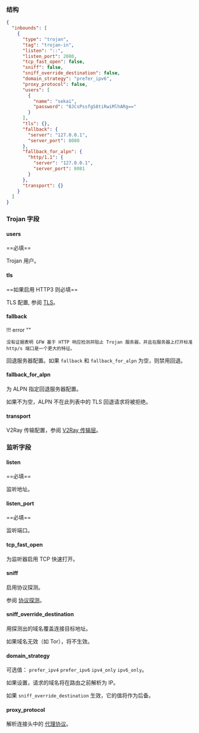 ### 结构

```json
{
  "inbounds": [
    {
      "type": "trojan",
      "tag": "trojan-in",
      "listen": "::",
      "listen_port": 2080,
      "tcp_fast_open": false,
      "sniff": false,
      "sniff_override_destination": false,
      "domain_strategy": "prefer_ipv6",
      "proxy_protocol": false,
      "users": [
        {
          "name": "sekai",
          "password": "8JCsPssfgS8tiRwiMlhARg=="
        }
      ],
      "tls": {},
      "fallback": {
        "server": "127.0.0.1",
        "server_port": 8080
      },
      "fallback_for_alpn": {
        "http/1.1": {
          "server": "127.0.0.1",
          "server_port": 8081
        }
      },
      "transport": {}
    }
  ]
}
```

### Trojan 字段

#### users

==必填==

Trojan 用户。

#### tls

==如果启用 HTTP3 则必填==

TLS 配置, 参阅 [TLS](/zh/configuration/shared/tls/#inbound)。

#### fallback

!!! error ""

    没有证据表明 GFW 基于 HTTP 响应检测并阻止 Trojan 服务器，并且在服务器上打开标准 http/s 端口是一个更大的特征。

回退服务器配置。如果 `fallback` 和 `fallback_for_alpn` 为空，则禁用回退。

#### fallback_for_alpn

为 ALPN 指定回退服务器配置。

如果不为空，ALPN 不在此列表中的 TLS 回退请求将被拒绝。

#### transport

V2Ray 传输配置，参阅 [V2Ray 传输层](/zh/configuration/shared/v2ray-transport)。

### 监听字段

#### listen

==必填==

监听地址。

#### listen_port

==必填==

监听端口。

#### tcp_fast_open

为监听器启用 TCP 快速打开。

#### sniff

启用协议探测。

参阅 [协议探测](/zh/configuration/route/sniff/)。

#### sniff_override_destination

用探测出的域名覆盖连接目标地址。

如果域名无效（如 Tor），将不生效。

#### domain_strategy

可选值： `prefer_ipv4` `prefer_ipv6` `ipv4_only` `ipv6_only`。

如果设置，请求的域名将在路由之前解析为 IP。

如果 `sniff_override_destination` 生效，它的值将作为后备。

#### proxy_protocol

解析连接头中的 [代理协议](https://www.haproxy.org/download/1.8/doc/proxy-protocol.txt)。
